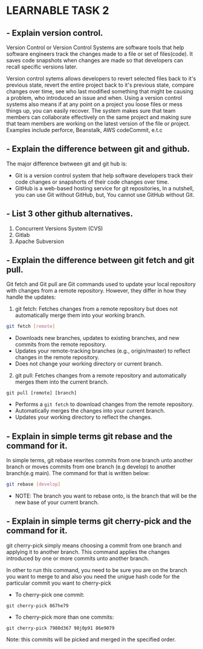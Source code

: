 # LEARNABLE TASK 2
## - Explain version control.
Version Control or Version Control Systems are software tools that help software engineers track the changes made to a file or set of files(code). It saves code snapshots when changes are made so that developers can recall specific versions later.

Version control sytems allows developers to revert selected files back to it's previous state, revert the entire project back to it's previous state, compare changes over time, see who last modified something that might be causing a problem, who introduced an issue and when. Using a version control systems also means if at any point on a project you loose files or mess things up, you can easily recover. The system makes sure that team members can collaborate effectively on the same project and making sure that team members are working on the latest version of the file or project. Examples include perforce, Beanstalk, AWS codeCommit, e.t.c
## - Explain the  difference between git and github.
The major difference bwtween git and git hub is:
* Git is a version control system that help software developers track their code changes or snapshorts of their code changes over time.
* GitHub is a web-based hosting service for git repositories, In a nutshell, you can use Git without GitHub, but, You cannot use GitHub without Git.
## - List 3 other github alternatives.
1. Concurrent Versions System (CVS)
1. Gitlab
1. Apache Subversion
## - Explain the difference between git fetch and git pull.

Git fetch and Git pull are Git commands used to update your local repository with changes from a remote repository. However, they differ in how they handle the updates:

1. git fetch: Fetches changes from a remote repository but does not automatically merge them into your working branch.

```bash
git fetch [remote]
```
* Downloads new branches, updates to existing branches, and new commits from the remote repository.
* Updates your remote-tracking branches (e.g., origin/master) to reflect changes in the remote repository.
* Does not change your working directory or current branch.


2. git pull: Fetches changes from a remote repository and automatically merges them into the current branch. 
```
git pull [remote] [branch]
```
* Performs a ``git fetch`` to download changes from the remote repository.
* Automatically merges the changes into your current branch.
* Updates your working directory to reflect the changes.

## - Explain in simple terms git rebase and the command for it.
In simple terms, git rebase rewrites commits from one branch unto another branch or moves commits from one branch (e.g develop) to another branch(e.g main). The command for that is written below: 
```bash
git rebase [develop]
```
* NOTE: The branch you want to rebase onto, is the branch that will be the new base of your current branch.

## - Explain in simple terms git cherry-pick and the command for it.
 git cherry-pick simply means choosing a commit from one branch and applying it to another branch. This command applies the changes introduced by one or more commits unto another branch.
 
 In other to run this command, you need to be sure you are on the branch you want to merge to and also you need the unigue hash code for the particular commit you want to cherry-pick
 * To cherry-pick one commit:
 ```
 git cherry-pick 867he79
 ```
 * To cherry-pick more than one commits:
 ```
 git cherry-pick 7980d367 98j0p91 86e9079
 ```
 Note: this commits will be picked and merged in the specified order.
